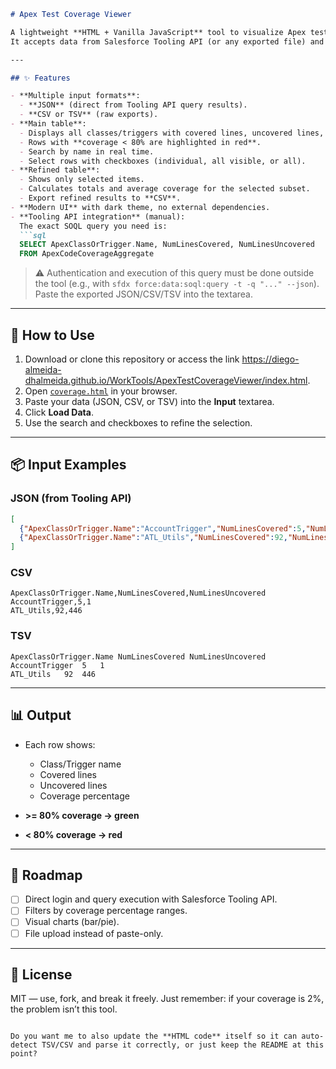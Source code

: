 ````markdown
# Apex Test Coverage Viewer

A lightweight **HTML + Vanilla JavaScript** tool to visualize Apex test coverage.  
It accepts data from Salesforce Tooling API (or any exported file) and renders it in an interactive coverage table.

---

## ✨ Features

- **Multiple input formats**:
  - **JSON** (direct from Tooling API query results).
  - **CSV or TSV** (raw exports).
- **Main table**:
  - Displays all classes/triggers with covered lines, uncovered lines, and coverage percentage.
  - Rows with **coverage < 80% are highlighted in red**.
  - Search by name in real time.
  - Select rows with checkboxes (individual, all visible, or all).
- **Refined table**:
  - Shows only selected items.
  - Calculates totals and average coverage for the selected subset.
  - Export refined results to **CSV**.
- **Modern UI** with dark theme, no external dependencies.
- **Tooling API integration** (manual):  
  The exact SOQL query you need is:
  ```sql
  SELECT ApexClassOrTrigger.Name, NumLinesCovered, NumLinesUncovered
  FROM ApexCodeCoverageAggregate
````

> ⚠️ Authentication and execution of this query must be done outside the tool (e.g., with `sfdx force:data:soql:query -t -q "..." --json`).
> Paste the exported JSON/CSV/TSV into the textarea.

---

## 🚀 How to Use

1. Download or clone this repository or access the link https://diego-almeida-dhalmeida.github.io/WorkTools/ApexTestCoverageViewer/index.html.
2. Open [`coverage.html`](coverage.html) in your browser.
3. Paste your data (JSON, CSV, or TSV) into the **Input** textarea.
4. Click **Load Data**.
5. Use the search and checkboxes to refine the selection.

---

## 📦 Input Examples

### JSON (from Tooling API)

```json
[
  {"ApexClassOrTrigger.Name":"AccountTrigger","NumLinesCovered":5,"NumLinesUncovered":1},
  {"ApexClassOrTrigger.Name":"ATL_Utils","NumLinesCovered":92,"NumLinesUncovered":446}
]
```

### CSV

```csv
ApexClassOrTrigger.Name,NumLinesCovered,NumLinesUncovered
AccountTrigger,5,1
ATL_Utils,92,446
```

### TSV

```tsv
ApexClassOrTrigger.Name	NumLinesCovered	NumLinesUncovered
AccountTrigger	5	1
ATL_Utils	92	446
```

---

## 📊 Output

* Each row shows:

  * Class/Trigger name
  * Covered lines
  * Uncovered lines
  * Coverage percentage
* **>= 80% coverage → green**
* **< 80% coverage → red**

---

## 🔧 Roadmap

* [ ] Direct login and query execution with Salesforce Tooling API.
* [ ] Filters by coverage percentage ranges.
* [ ] Visual charts (bar/pie).
* [ ] File upload instead of paste-only.

---

## 📝 License

MIT — use, fork, and break it freely. Just remember: if your coverage is 2%, the problem isn’t this tool.

```

Do you want me to also update the **HTML code** itself so it can auto-detect TSV/CSV and parse it correctly, or just keep the README at this point?
```
